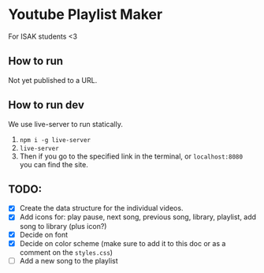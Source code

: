 # Youtube Playlist Maker
For ISAK students <3

## How to run
Not yet published to a URL.

## How to run dev
We use live-server to run statically.
1. `npm i -g live-server`
2. `live-server`
3. Then if you go to the specified link in the terminal, or `localhost:8080` you can find the site.

## TODO:
- [x] Create the data structure for the individual videos.
- [x] Add icons for: play pause, next song, previous song, library, playlist, add song to library (plus icon?)
- [x] Decide on font
- [x] Decide on color scheme (make sure to add it to this doc or as a comment on the `styles.css`)
- [ ] Add a new song to the playlist